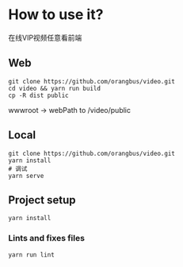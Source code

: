 # How to use it?



在线VIP视频任意看前端

## Web
```
git clone https://github.com/orangbus/video.git
cd video && yarn run build
cp -R dist public
```
wwwroot -> webPath to /video/public
## Local
```
git clone https://github.com/orangbus/video.git
yarn install 
# 调试
yarn serve
```
## Project setup
```
yarn install
```
### Lints and fixes files
```
yarn run lint
```
